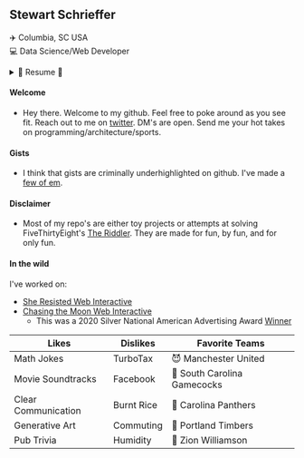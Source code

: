 ## Stewart Schrieffer
✈️ Columbia, SC USA   
💻 Data Science/Web Developer  

<details>
 <summary>📝 Resume 📝</summary>
 
 ## Skills
 
 #### 5+ years
 * python
 * Java
 * SQL
 
 #### 2-5 years
 * JavaScript (Angular)
 * C#
 * php
 * AWS
   * S3
   * DynamoDB
   * CloudFormation
   * IAM
   * Cloudfront
   * Lambda
 
 ## Experience
 
 ### Cyberwoven
 _2017 - Present_
 #### Web Application Developer
 * Developed front and backend for multiple Angular applications
 * Drupal backend Development
 * Development team's go-to data wrangler
 * .NET project enhancements
 
 ### SCANA
 _2016-2017_
 #### Corporate Systems Intern
 * Created Crystal Reports to report data to stakeholders
 * Developed and extended Sharepoint functionality 
 
 ## Education
 
 #### University of South Carolina Honors College
 * Bachelor of Science - Computer Science
 * 3.831 GPA
 * Intern at SCANA/Cyberwoven during 2016-2018 school years
 
 ---
 
 </details>

#### Welcome
* Hey there. Welcome to my github. Feel free to poke around as you see fit. Reach out to me on [twitter](https://twitter.com/Schrewart). DM's are open. Send me your hot takes on programming/architecture/sports.


#### Gists
* I think that gists are criminally underhighlighted on github. I've made a [few of em](https://gist.github.com/StewSchrieff).

#### Disclaimer
* Most of my repo's are either toy projects or attempts at solving FiveThirtyEight's [The Riddler](https://fivethirtyeight.com/tag/the-riddler/). They are made for fun, by fun, and for only fun.

#### In the wild
I've worked on:
* [She Resisted Web Interactive](https://www.pbs.org/wgbh/americanexperience/interactives/she-resisted/)
* [Chasing the Moon Web Interactive](https://ctm.americanexperience.org/)
  * This was a 2020 Silver National American Advertising Award [Winner](http://winners.americanadvertisingawards.com/awards2020/silver/)



| Likes | Dislikes | Favorite Teams |
| --- | --- | --- | 
| Math Jokes | TurboTax | 😈 Manchester United |
| Movie Soundtracks | Facebook | 🐓 South Carolina Gamecocks |
| Clear Communication | Burnt Rice | 🏈 Carolina Panthers |
| Generative Art | Commuting | 🌲 Portland Timbers  |
| Pub Trivia | Humidity | 💪 Zion Williamson |


